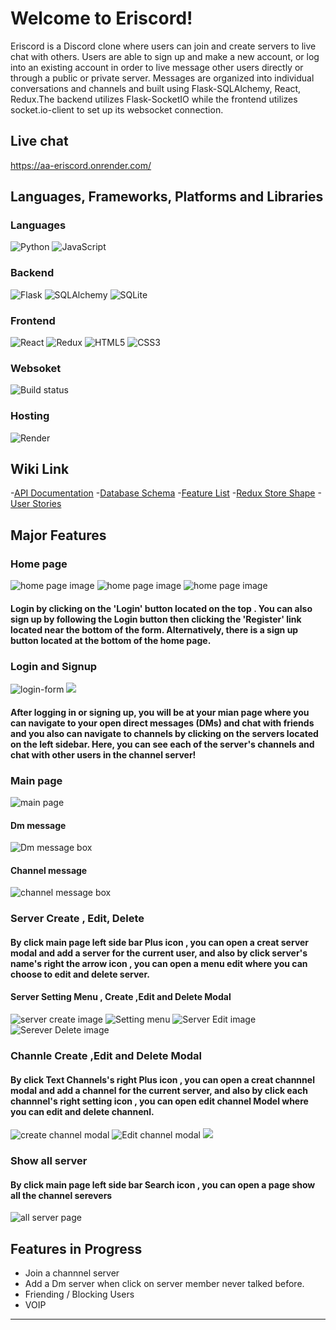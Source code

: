 # Welcome to Eriscord!

 Eriscord is a Discord clone where users can join and create servers to live chat with others. Users are able to sign up and make a new account, or log into an existing account in order to live message other users directly or through a public or private server. Messages are organized into individual conversations and channels and built using Flask-SQLAlchemy, React, Redux.The backend utilizes Flask-SocketIO while the frontend utilizes socket.io-client to set up its websocket connection.

## Live chat
https://aa-eriscord.onrender.com/

## Languages, Frameworks, Platforms and Libraries
### Languages
![Python](https://img.shields.io/badge/python-3670A0?style=for-the-badge&logo=python&logoColor=ffdd54) ![JavaScript](https://img.shields.io/badge/javascript-%23323330.svg?style=for-the-badge&logo=javascript&logoColor=%23F7DF1E)

### Backend
![Flask](https://img.shields.io/badge/flask-%23000.svg?style=for-the-badge&logo=flask&logoColor=white) ![SQLAlchemy](https://img.shields.io/badge/SQLAlchemy-100000?style=for-the-badge&logo=sql&logoColor=BA1212&labelColor=AD0000&color=A90000) ![SQLite](https://img.shields.io/badge/sqlite-%2307405e.svg?style=for-the-badge&logo=sqlite&logoColor=white)

### Frontend
![React](https://img.shields.io/badge/react-%2320232a.svg?style=for-the-badge&logo=react&logoColor=%2361DAFB) ![Redux](https://img.shields.io/badge/redux-%23593d88.svg?style=for-the-badge&logo=redux&logoColor=white) ![HTML5](https://img.shields.io/badge/html5-%23E34F26.svg?style=for-the-badge&logo=html5&logoColor=white) ![CSS3](https://img.shields.io/badge/css3-%231572B6.svg?style=for-the-badge&logo=css3&logoColor=white)
### Websoket
![Build status](https://github.com/miguelgrinberg/flask-socketio/workflows/build/badge.svg)
### Hosting
![Render](https://img.shields.io/badge/Render-12100E?style=for-the-badge&logo=Render)
## Wiki Link
-[API Documentation](https://github.com/EriscordAppacademyProject/Eriscord.wiki.git)
-[Database Schema](https://github.com/EriscordAppacademyProject/Eriscord.wiki.git)
-[Feature List](https://github.com/EriscordAppacademyProject/Eriscord.wiki.git)
-[Redux Store Shape](https://github.com/EriscordAppacademyProject/Eriscord.wiki.git)
-[User Stories](https://github.com/EriscordAppacademyProject/Eriscord.wiki.git)
## Major Features
### Home page
<img src="https://github.com/EriscordAppacademyProject/Eriscord/blob/cici/readme.png/home-page-1%20(Custom).png" alt="home page image">
<img src="https://github.com/EriscordAppacademyProject/Eriscord/blob/cici/readme.png/home-page-2%20(Custom).png" alt="home page image">
<img src="https://github.com/EriscordAppacademyProject/Eriscord/blob/cici/readme.png/home-page-3%20(Custom).png" alt="home page image">

#### Login by clicking on the 'Login' button located on the top . You can also sign up by following the Login button then clicking the 'Register' link located near the bottom of the form. Alternatively, there is a sign up button located at the bottom of the home page.
### Login and Signup
<img src="https://github.com/EriscordAppacademyProject/Eriscord/blob/cici/readme.png/login-form%20(Custom).png" alt="login-form">
<img src="https://github.com/EriscordAppacademyProject/Eriscord/blob/cici/readme.png/sign-up%20(Custom).png">

#### After logging in or signing up, you will be at your mian page where you can navigate to your open direct messages (DMs) and chat with friends and you also can navigate to channels by clicking on the servers located on the left sidebar. Here, you can see each of the server's channels and chat with other users in the channel server!

### Main page
<img src="https://github.com/EriscordAppacademyProject/Eriscord/blob/cici/readme.png/user-first-page%20(Custom).png" alt="main page">

#### Dm message
<img src="https://github.com/EriscordAppacademyProject/Eriscord/blob/cici/readme.png/dm-messageBox%20(Custom)%20(1).png" alt="Dm message box">

#### Channel message
<img src="https://github.com/EriscordAppacademyProject/Eriscord/blob/cici/readme.png/channel-server-page%20(Custom).png" alt="channel message box">

### Server  Create , Edit, Delete
#### By click main page left side bar  Plus icon , you can open a creat server modal and add a server for the current user, and also by click server's name's right the arrow icon , you can open a menu edit where you can choose to edit and delete server.
#### Server Setting Menu , Create ,Edit and Delete Modal

<img src="https://github.com/EriscordAppacademyProject/Eriscord/blob/cici/readme.png/create-server-form.png" alt="server create image">
<img src="https://github.com/EriscordAppacademyProject/Eriscord/blob/cici/readme.png/sever-setting-menu.png" alt="Setting menu">
<img src="https://github.com/EriscordAppacademyProject/Eriscord/blob/cici/readme.png/server-editing-form%20(Custom).png" alt="Server Edit image">
<img src="https://github.com/EriscordAppacademyProject/Eriscord/blob/cici/readme.png/server-delete-Modal.png" alt="Serever Delete image">

### Channle Create ,Edit and Delete Modal
#### By click Text Channels's  right Plus icon , you can open a creat  channnel modal and add a channel for the current server, and also by click each channnel's right setting icon , you can open edit channel Model where you can edit and delete channenl.
<img src="https://github.com/EriscordAppacademyProject/Eriscord/blob/cici/readme.png/channnel-create-form.png" alt="create channel modal">
<img src="https://github.com/EriscordAppacademyProject/Eriscord/blob/cici/readme.png/channel-edit-page%20(Custom).png" alt="Edit channel modal">
<img src="https://github.com/EriscordAppacademyProject/Eriscord/blob/dev/readme.png/delete-channel.png">

### Show all server
#### By click main page left side bar  Search icon , you can open a page show all the channel serevers
<img src="https://github.com/EriscordAppacademyProject/Eriscord/blob/cici/readme.png/show-all-server-page%20(Custom).png" alt="all server page">

 ## Features in Progress
* Join a channnel server
* Add a Dm server when click on server member never talked before.
* Friending / Blocking Users
* VOIP
***
